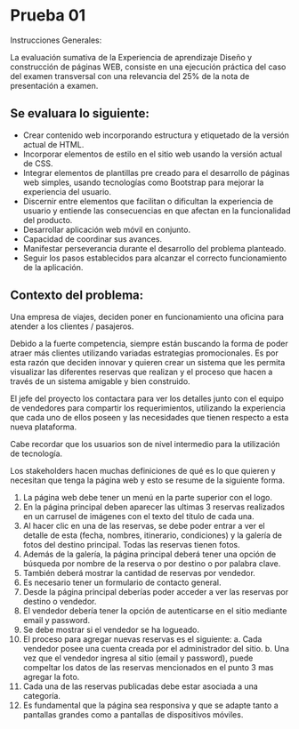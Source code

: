 # Prueba 01

Instrucciones Generales:

La evaluación sumativa de la Experiencia de aprendizaje Diseño y construcción de páginas WEB, consiste en una ejecución práctica del caso del examen transversal con una relevancia del 25% de la nota de presentación a examen.

## Se evaluara lo siguiente:

- Crear contenido web incorporando estructura y etiquetado de la versión actual de HTML.
- Incorporar elementos de estilo en el sitio web usando la versión actual de CSS.
- Integrar elementos de plantillas pre creado para el desarrollo de páginas web simples, usando
  tecnologías como Bootstrap para mejorar la experiencia del usuario.
- Discernir entre elementos que facilitan o dificultan la experiencia de usuario y entiende las
  consecuencias en que afectan en la funcionalidad del producto.
- Desarrollar aplicación web móvil en conjunto.
- Capacidad de coordinar sus avances.
- Manifestar perseverancia durante el desarrollo del problema planteado.
- Seguir los pasos establecidos para alcanzar el correcto funcionamiento de la aplicación.

## Contexto del problema:

Una empresa de viajes, deciden poner en funcionamiento una oficina para atender a los clientes / pasajeros.

Debido a la fuerte competencia, siempre están buscando la forma de poder atraer más clientes utilizando variadas estrategias promocionales. Es por esta razón que deciden innovar y quieren crear un sistema que les permita visualizar las diferentes reservas que realizan y el proceso que hacen a través de un sistema amigable y bien construido.

El jefe del proyecto los contactara para ver los detalles junto con el equipo de vendedores para compartir los requerimientos, utilizando la experiencia que cada uno de ellos poseen y las necesidades que tienen respecto a esta nueva plataforma.

Cabe recordar que los usuarios son de nivel intermedio para la utilización de tecnología.

Los stakeholders hacen muchas definiciones de qué es lo que quieren y necesitan que tenga la página web y esto se resume de la siguiente forma.

1. La página web debe tener un menú en la parte superior con el logo.
2. En la página principal deben aparecer las ultimas 3 reservas realizados en un carrusel de imágenes con el texto del título de cada una.
3. Al hacer clic en una de las reservas, se debe poder entrar a ver el detalle de esta (fecha, nombres, itinerario, condiciones) y la galería de fotos del destino principal. Todas las reservas tienen fotos.
4. Además de la galería, la página principal deberá tener una opción de búsqueda por nombre de la reserva o por destino o por palabra clave.
5. También deberá mostrar la cantidad de reservas por vendedor.
6. Es necesario tener un formulario de contacto general.
7. Desde la página principal deberías poder acceder a ver las reservas por destino o vendedor.
8. El vendedor debería tener la opción de autenticarse en el sitio mediante email y password.
9. Se debe mostrar si el vendedor se ha logueado.
10. El proceso para agregar nuevas reservas es el siguiente:
    a. Cada vendedor posee una cuenta creada por el administrador del sitio.
    b. Una vez que el vendedor ingresa al sitio (email y password), puede compeltar los datos de las reservas mencionados en el punto 3 mas agregar la foto.
11. Cada una de las reservas publicadas debe estar asociada a una categoría.
12. Es fundamental que la página sea responsiva y que se adapte tanto a pantallas grandes como a pantallas de dispositivos móviles.
